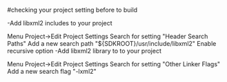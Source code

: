#checking your project setting before to build

-Add libxml2 includes to your project

Menu Project->Edit Project Settings
Search for setting "Header Search Paths"
Add a new search path "${SDKROOT}/usr/include/libxml2"
Enable recursive option
-Add libxml2 library to to your project

Menu Project->Edit Project Settings
Search for setting "Other Linker Flags"
Add a new search flag "-lxml2"